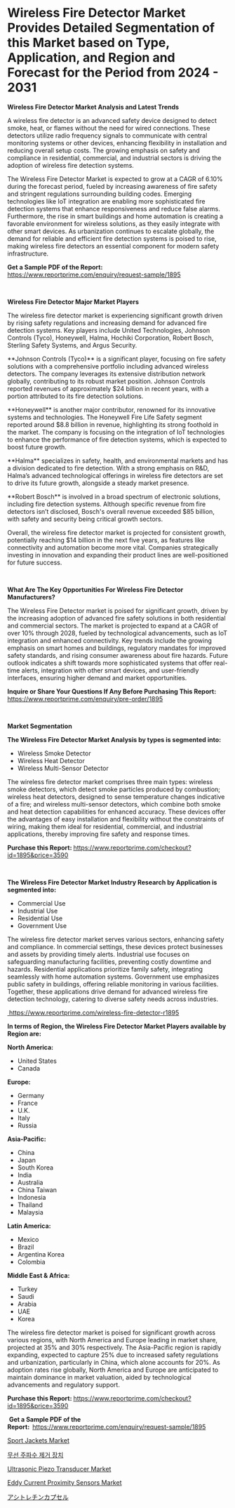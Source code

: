 <p><h1>Wireless Fire Detector Market Provides Detailed Segmentation of this Market based on Type, Application, and Region and Forecast for the Period from 2024 - 2031</h1></p><p><strong>Wireless Fire Detector Market Analysis and Latest Trends</strong></p>
<p><p>A wireless fire detector is an advanced safety device designed to detect smoke, heat, or flames without the need for wired connections. These detectors utilize radio frequency signals to communicate with central monitoring systems or other devices, enhancing flexibility in installation and reducing overall setup costs. The growing emphasis on safety and compliance in residential, commercial, and industrial sectors is driving the adoption of wireless fire detection systems.</p><p>The Wireless Fire Detector Market is expected to grow at a CAGR of 6.10% during the forecast period, fueled by increasing awareness of fire safety and stringent regulations surrounding building codes. Emerging technologies like IoT integration are enabling more sophisticated fire detection systems that enhance responsiveness and reduce false alarms. Furthermore, the rise in smart buildings and home automation is creating a favorable environment for wireless solutions, as they easily integrate with other smart devices. As urbanization continues to escalate globally, the demand for reliable and efficient fire detection systems is poised to rise, making wireless fire detectors an essential component for modern safety infrastructure.</p></p>
<p><strong>Get a Sample PDF of the Report:&nbsp;</strong> <a href="https://www.reportprime.com/enquiry/request-sample/1895">https://www.reportprime.com/enquiry/request-sample/1895</a></p>
<p>&nbsp;</p>
<p><strong>Wireless Fire Detector Major Market Players</strong></p>
<p><p>The wireless fire detector market is experiencing significant growth driven by rising safety regulations and increasing demand for advanced fire detection systems. Key players include United Technologies, Johnson Controls (Tyco), Honeywell, Halma, Hochiki Corporation, Robert Bosch, Sterling Safety Systems, and Argus Security.</p><p>**Johnson Controls (Tyco)** is a significant player, focusing on fire safety solutions with a comprehensive portfolio including advanced wireless detectors. The company leverages its extensive distribution network globally, contributing to its robust market position. Johnson Controls reported revenues of approximately $24 billion in recent years, with a portion attributed to its fire detection solutions.</p><p>**Honeywell** is another major contributor, renowned for its innovative systems and technologies. The Honeywell Fire Life Safety segment reported around $8.8 billion in revenue, highlighting its strong foothold in the market. The company is focusing on the integration of IoT technologies to enhance the performance of fire detection systems, which is expected to boost future growth.</p><p>**Halma** specializes in safety, health, and environmental markets and has a division dedicated to fire detection. With a strong emphasis on R&D, Halma’s advanced technological offerings in wireless fire detectors are set to drive its future growth, alongside a steady market presence.</p><p>**Robert Bosch** is involved in a broad spectrum of electronic solutions, including fire detection systems. Although specific revenue from fire detectors isn’t disclosed, Bosch's overall revenue exceeded $85 billion, with safety and security being critical growth sectors.</p><p>Overall, the wireless fire detector market is projected for consistent growth, potentially reaching $14 billion in the next five years, as features like connectivity and automation become more vital. Companies strategically investing in innovation and expanding their product lines are well-positioned for future success.</p></p>
<p>&nbsp;</p>
<p><strong>What Are The Key Opportunities For Wireless Fire Detector Manufacturers?</strong></p>
<p><p>The Wireless Fire Detector market is poised for significant growth, driven by the increasing adoption of advanced fire safety solutions in both residential and commercial sectors. The market is projected to expand at a CAGR of over 10% through 2028, fueled by technological advancements, such as IoT integration and enhanced connectivity. Key trends include the growing emphasis on smart homes and buildings, regulatory mandates for improved safety standards, and rising consumer awareness about fire hazards. Future outlook indicates a shift towards more sophisticated systems that offer real-time alerts, integration with other smart devices, and user-friendly interfaces, ensuring higher demand and market opportunities.</p></p>
<p><strong>Inquire or Share Your Questions If Any Before Purchasing This Report:</strong> <a href="https://www.reportprime.com/enquiry/pre-order/1895">https://www.reportprime.com/enquiry/pre-order/1895</a></p>
<p>&nbsp;</p>
<p><strong>Market Segmentation</strong></p>
<p><strong>The Wireless Fire Detector Market Analysis by types is segmented into:</strong></p>
<p><ul><li>Wireless Smoke Detector</li><li>Wireless Heat Detector</li><li>Wireless Multi-Sensor Detector</li></ul></p>
<p><p>The wireless fire detector market comprises three main types: wireless smoke detectors, which detect smoke particles produced by combustion; wireless heat detectors, designed to sense temperature changes indicative of a fire; and wireless multi-sensor detectors, which combine both smoke and heat detection capabilities for enhanced accuracy. These devices offer the advantages of easy installation and flexibility without the constraints of wiring, making them ideal for residential, commercial, and industrial applications, thereby improving fire safety and response times.</p></p>
<p><strong>Purchase this Report:&nbsp;</strong><a href="https://www.reportprime.com/checkout?id=1895&price=3590">https://www.reportprime.com/checkout?id=1895&price=3590</a></p>
<p>&nbsp;</p>
<p><strong>The Wireless Fire Detector Market Industry Research by Application is segmented into:</strong></p>
<p><ul><li>Commercial Use</li><li>Industrial Use</li><li>Residential Use</li><li>Government Use</li></ul></p>
<p><p>The wireless fire detector market serves various sectors, enhancing safety and compliance. In commercial settings, these devices protect businesses and assets by providing timely alerts. Industrial use focuses on safeguarding manufacturing facilities, preventing costly downtime and hazards. Residential applications prioritize family safety, integrating seamlessly with home automation systems. Government use emphasizes public safety in buildings, offering reliable monitoring in various facilities. Together, these applications drive demand for advanced wireless fire detection technology, catering to diverse safety needs across industries.</p></p>
<p><a href="https://www.reportprime.com/wireless-fire-detector-r1895">&nbsp;https://www.reportprime.com/wireless-fire-detector-r1895</a></p>
<p><strong>In terms of Region, the Wireless Fire Detector Market Players available by Region are:</strong></p>
<p>
    <p> <strong> North America: </strong>
        <ul>
            <li>United States</li>
            <li>Canada</li>
        </ul>
        </p> 
    <p> <strong> Europe: </strong>
        <ul>
            <li>Germany</li>
            <li>France</li>
            <li>U.K.</li>
            <li>Italy</li>
            <li>Russia</li>
        </ul>
        </p> 
    <p> <strong> Asia-Pacific: </strong>
        <ul>
            <li>China</li>
            <li>Japan</li>
            <li>South Korea</li>
            <li>India</li>
            <li>Australia</li>
            <li>China Taiwan</li>
            <li>Indonesia</li>
            <li>Thailand</li>
            <li>Malaysia</li>
        </ul>
        </p> 
    <p> <strong> Latin America: </strong>
        <ul>
            <li>Mexico</li>
            <li>Brazil</li>
            <li>Argentina Korea</li>
            <li>Colombia</li>
        </ul>
        </p> 
    <p> <strong> Middle East & Africa: </strong>
        <ul>
            <li>Turkey</li>
            <li>Saudi</li>
            <li>Arabia</li>
            <li>UAE</li>
            <li>Korea</li>
        </ul>
    </p>
    </p>
<p><p>The wireless fire detector market is poised for significant growth across various regions, with North America and Europe leading in market share, projected at 35% and 30% respectively. The Asia-Pacific region is rapidly expanding, expected to capture 25% due to increased safety regulations and urbanization, particularly in China, which alone accounts for 20%. As adoption rates rise globally, North America and Europe are anticipated to maintain dominance in market valuation, aided by technological advancements and regulatory support.</p></p>
<p><strong>Purchase this Report: </strong><a href="https://www.reportprime.com/checkout?id=1895&price=3590">https://www.reportprime.com/checkout?id=1895&price=3590</a></p>
<p>&nbsp;<strong>Get a Sample PDF of the Report:&nbsp;&nbsp;</strong><a href="https://www.reportprime.com/enquiry/request-sample/1895">https://www.reportprime.com/enquiry/request-sample/1895</a></p>
<p><strong></strong></p>
<p><p><a href="https://www.linkedin.com/pulse/sport-jackets-market-analysis-report-global-insights-region-n5wvf?trackingId=7LVeAxyjTQGriFa%2FxmOZMg%3D%3D">Sport Jackets Market</a></p><p><a href="https://medium.com/@joespinka88967/%EA%B8%80%EB%A1%9C%EB%B2%8C-%EA%B3%A0%EC%A3%BC%ED%8C%8C-%EC%A0%88%EC%A0%9C-%EC%9E%A5%EC%B9%98-%EC%8B%9C%EC%9E%A5-%EA%B7%9C%EB%AA%A8%EB%8A%94-%EC%82%B0%EC%97%85-%EC%A0%84%EB%A7%9D%EC%97%90-%EB%94%B0%EB%A5%B4%EB%A9%B4-2024%EB%85%84%EB%B6%80%ED%84%B0-2031%EB%85%84%EA%B9%8C%EC%A7%80-4-5-%EC%9D%98-%EC%97%B0%ED%8F%89%EA%B7%A0-%EC%84%B1%EC%9E%A5%EB%A5%A0-cagr-%EC%9D%84-%EA%B2%BD%ED%97%98%ED%95%A0-%EA%B2%83%EC%9C%BC%EB%A1%9C-%EC%98%88%EC%83%81%EB%90%A9%EB%8B%88%EB%8B%A4-e4fe65c947ae">무선 주파수 제거 장치</a></p><p><a href="https://github.com/rahu1506/Market-Research-Report-List-5/blob/main/ultrasonic-piezo-transducer-market.md">Ultrasonic Piezo Transducer Market</a></p><p><a href="https://github.com/FassouRP/Market-Research-Report-List-6/blob/main/eddy-current-proximity-sensors-market.md">Eddy Current Proximity Sensors Market</a></p><p><a href="https://medium.com/@lindakreitz2023/%E3%82%A2%E3%82%B7%E3%83%88%E3%83%AC%E3%83%81%E3%83%B3%E3%82%AB%E3%83%97%E3%82%BB%E3%83%AB%E5%B8%82%E5%A0%B4-2024%E5%B9%B4%E3%81%8B%E3%82%892031%E5%B9%B4%E3%81%BE%E3%81%A7%E3%81%AE%E6%9C%9F%E9%96%93%E3%81%AE%E6%A5%AD%E7%95%8C%E5%8B%95%E5%90%91%E3%81%A8%E4%BA%88%E6%B8%AC-f89d1c145807">アシトレチンカプセル</a></p></p>